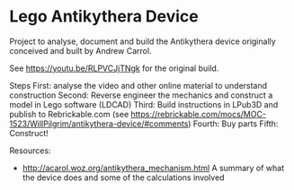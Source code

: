 # Lego Antikythera Device

Project to analyse, document and build the Antikythera device originally conceived and built by Andrew Carrol.

See https://youtu.be/RLPVCJjTNgk for the original build.

Steps
First: analyse the video and other online material to understand construction
Second: Reverse engineer the mechanics and construct a model in Lego software (LDCAD) 
Third: Build instructions in LPub3D and publish to Rebrickable.com (see https://rebrickable.com/mocs/MOC-1523/WillPilgrim/antikythera-device/#comments)
Fourth: Buy parts
Fifth: Construct!

Resources:
* http://acarol.woz.org/antikythera_mechanism.html A summary of what the device does and some of the calculations involved

